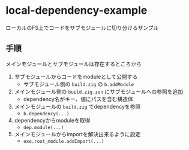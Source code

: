 # local-dependency-example

ローカルのFS上でコードをサブモジュールに切り分けるサンプル

## 手順

メインモジュールとサブモジュールは存在するところから

1. サブモジュールからコードをmoduleとして公開する
    - サブモジュール側の `build.zig` の `b.addModule`
2. メインモジュール側の `build.zig.zon` にサブモジュールへの参照を追加
    - dependency名がキー、値にパスを含む構造体
3. メインモジュールの `build.zig` でdependencyを参照
    - `b.dependency(...)`
4. dependencyからmoduleを取得
    - `dep.module(...)`
5. メインモジュールからimportを解決出来るように設定
    - `exe.root_module.addImport(...)`
